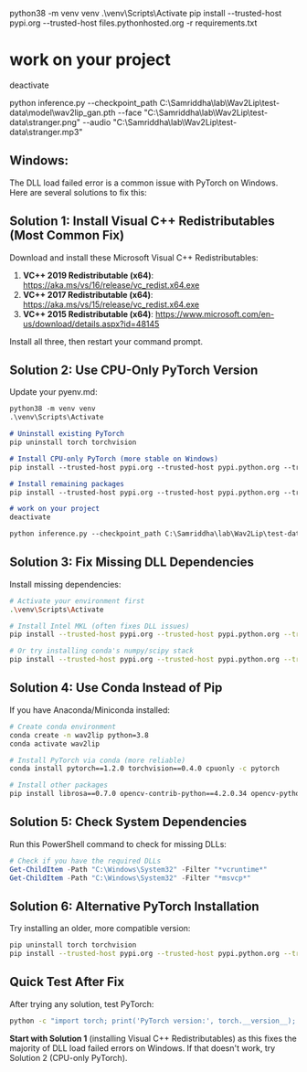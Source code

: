 python38 -m venv venv
.\venv\Scripts\Activate
pip install --trusted-host pypi.org --trusted-host files.pythonhosted.org -r requirements.txt
# work on your project
deactivate

python inference.py --checkpoint_path C:\Samriddha\lab\Wav2Lip\test-data\model\wav2lip_gan.pth --face "C:\Samriddha\lab\Wav2Lip\test-data\stranger.png" --audio "C:\Samriddha\lab\Wav2Lip\test-data\stranger.mp3"

## Windows:
The DLL load failed error is a common issue with PyTorch on Windows. Here are several solutions to fix this:

## Solution 1: Install Visual C++ Redistributables (Most Common Fix)

Download and install these Microsoft Visual C++ Redistributables:

1. **VC++ 2019 Redistributable (x64)**: https://aka.ms/vs/16/release/vc_redist.x64.exe
2. **VC++ 2017 Redistributable (x64)**: https://aka.ms/vs/15/release/vc_redist.x64.exe
3. **VC++ 2015 Redistributable (x64)**: https://www.microsoft.com/en-us/download/details.aspx?id=48145

Install all three, then restart your command prompt.

## Solution 2: Use CPU-Only PyTorch Version

Update your pyenv.md:

````markdown
python38 -m venv venv
.\venv\Scripts\Activate

# Uninstall existing PyTorch
pip uninstall torch torchvision

# Install CPU-only PyTorch (more stable on Windows)
pip install --trusted-host pypi.org --trusted-host pypi.python.org --trusted-host files.pythonhosted.org torch==1.2.0+cpu torchvision==0.4.0+cpu -f https://download.pytorch.org/whl/torch_stable.html

# Install remaining packages
pip install --trusted-host pypi.org --trusted-host pypi.python.org --trusted-host files.pythonhosted.org librosa==0.7.0 numpy==1.17.1 opencv-contrib-python==4.2.0.34 opencv-python==4.1.0.25 tqdm==4.45.0 numba==0.48 face_detection

# work on your project
deactivate

python inference.py --checkpoint_path C:\Samriddha\lab\Wav2Lip\test-data\model\wav2lip_gan.pth --face "C:\Samriddha\lab\Wav2Lip\test-data\stranger.png" --audio "C:\Samriddha\lab\Wav2Lip\test-data\stranger.mp3"
````

## Solution 3: Fix Missing DLL Dependencies

Install missing dependencies:

````bash
# Activate your environment first
.\venv\Scripts\Activate

# Install Intel MKL (often fixes DLL issues)
pip install --trusted-host pypi.org --trusted-host pypi.python.org --trusted-host files.pythonhosted.org mkl

# Or try installing conda's numpy/scipy stack
pip install --trusted-host pypi.org --trusted-host pypi.python.org --trusted-host files.pythonhosted.org numpy scipy --force-reinstall
````

## Solution 4: Use Conda Instead of Pip

If you have Anaconda/Miniconda installed:

````bash
# Create conda environment
conda create -n wav2lip python=3.8
conda activate wav2lip

# Install PyTorch via conda (more reliable)
conda install pytorch==1.2.0 torchvision==0.4.0 cpuonly -c pytorch

# Install other packages
pip install librosa==0.7.0 opencv-contrib-python==4.2.0.34 opencv-python==4.1.0.25 tqdm==4.45.0 numba==0.48 face_detection
````

## Solution 5: Check System Dependencies

Run this PowerShell command to check for missing DLLs:

````powershell
# Check if you have the required DLLs
Get-ChildItem -Path "C:\Windows\System32" -Filter "*vcruntime*"
Get-ChildItem -Path "C:\Windows\System32" -Filter "*msvcp*"
````

## Solution 6: Alternative PyTorch Installation

Try installing an older, more compatible version:

````bash
pip uninstall torch torchvision
pip install --trusted-host pypi.org --trusted-host pypi.python.org --trusted-host files.pythonhosted.org torch==1.0.1 torchvision==0.2.2
````

## Quick Test After Fix

After trying any solution, test PyTorch:

````bash
python -c "import torch; print('PyTorch version:', torch.__version__); print('CUDA available:', torch.cuda.is_available())"
````

**Start with Solution 1** (installing Visual C++ Redistributables) as this fixes the majority of DLL load failed errors on Windows. If that doesn't work, try Solution 2 (CPU-only PyTorch).